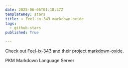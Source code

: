 ```yaml
---
date: 2025-06-06T01:18:37Z
templateKey: stars
title: ⭐ Feel-ix-343 markdown-oxide
tags:
  - github-stars
published: True

---
```


Check out [Feel-ix-343](https://github.com/Feel-ix-343) and their project [markdown-oxide](https://github.com/Feel-ix-343/markdown-oxide).

PKM Markdown Language Server
